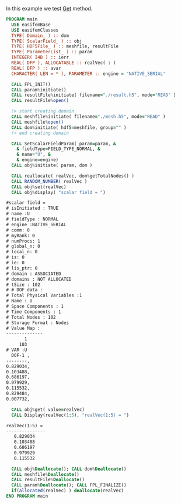 In this example we test [Get](./Set.md) method.

```fortran
PROGRAM main
  USE easifemBase
  USE easifemClasses
  TYPE( Domain_ ) :: dom
  TYPE( ScalarField_ ) :: obj
  TYPE( HDF5File_ ) :: meshfile, resultFile
  TYPE( ParameterList_ ) :: param
  INTEGER( I4B ) :: ierr
  REAL( DFP ), ALLOCATABLE :: realVec( : )
  REAL( DFP ) :: avar
  CHARACTER( LEN = * ), PARAMETER :: engine = "NATIVE_SERIAL"
```

```fortran title="Open file for import"
  CALL FPL_INIT()
  CALL param%initiate()
  CALL resultFile%initiate( filename="./result.h5", mode="READ" )
  CALL resultFile%open()
```

```fortran title="read domain"  
  !> start creating domain
  CALL meshfile%initiate( filename="./mesh.h5", mode="READ" )
  CALL meshfile%open()
  CALL dom%initiate( hdf5=meshfile, group="" )
  !> end creating domain
```

```fortran title="initiate scalar field"
  CALL SetScalarFieldParam( param=param, &
    & fieldType=FIELD_TYPE_NORMAL, &
    & name="U", &
    & engine=engine)
  CALL obj%initiate( param, dom )
```

```fortran title="setting all values using vector"
  CALL reallocate( realVec, dom%getTotalNodes() )
  CALL RANDOM_NUMBER( realVec )
  CALL obj%set(realVec)
  CALL obj%display( "scalar field = ")
```

```txt title="results"
#scalar field =
# isInitiated : TRUE
# name :U
# fieldType : NORMAL
# engine :NATIVE_SERIAL
# comm: 0
# myRank: 0
# numProcs: 1
# global_n: 0
# local_n: 0
# is: 0
# ie: 0
# lis_ptr: 0
# domain : ASSOCIATED
# domains : NOT ALLOCATED
# tSize : 102
# # DOF data :
# Total Physical Variables :1
# Name : U
# Space Components : 1
# Time Components : 1
# Total Nodes : 102
# Storage Format : Nodes
# Value Map : 
--------------
       1      
     103      
# VAR :U
  DOF-1 ,   
--------,   
0.829034,   
0.103488,   
0.686197,   
0.979929,   
0.115532,   
0.829484,   
0.007732,   
```

```fortran title="Get all entries"
  CALL obj%get( value=realVec)
  CALL Display(realVec(1:5), "realVec(1:5) = ")
```

```txt title="results"
realVec(1:5) = 
---------------
   0.829034    
   0.103488    
   0.686197    
   0.979929    
   0.115532    
```

```fortran title="Cleanup"
  CALL obj%Deallocate(); CALL dom%Deallocate()
  CALL meshfile%Deallocate()
  CALL resultFile%Deallocate()
  CALL param%Deallocate(); CALL FPL_FINALIZE()
  if(allocated(realVec) ) deallocate(realVec)
END PROGRAM main
```
